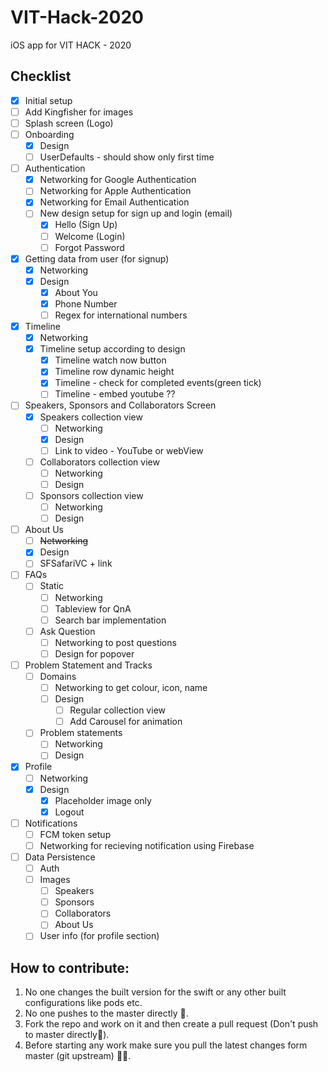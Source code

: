 # VIT-Hack-2020
iOS app for VIT HACK - 2020

## Checklist
- [x] Initial setup
- [ ] Add Kingfisher for images
- [ ] Splash screen (Logo)
- [ ] Onboarding
  - [x] Design
  - [ ] UserDefaults - should show only first time
- [ ] Authentication
  - [x] Networking for Google Authentication
  - [ ] Networking for Apple Authentication
  - [x] Networking for Email Authentication
  - [ ] New design setup for sign up and login (email)
    - [x] Hello (Sign Up)
    - [ ] Welcome (Login)
    - [ ] Forgot Password
- [x] Getting data from user (for signup)
  - [x] Networking 
  - [x] Design 
      - [x] About You
      - [x] Phone Number
      - [ ] Regex for international numbers
- [x] Timeline 
  - [x] Networking
  - [x] Timeline setup according to design
    - [x] Timeline watch now button
    - [x] Timeline row dynamic height
    - [x] Timeline - check for completed events(green tick)
    - [ ] Timeline - embed youtube ??
- [ ] Speakers, Sponsors and Collaborators Screen
   - [x] Speakers collection view
        - [ ] Networking
        - [x] Design
        - [ ] Link to video - YouTube or webView
   - [ ] Collaborators collection view
        - [ ] Networking
        - [ ] Design
   - [ ] Sponsors collection view
        - [ ] Networking
        - [ ] Design 
- [ ] About Us
   - [ ] ~~Networking~~
   - [x] Design
   - [ ] SFSafariVC + link
- [ ] FAQs 
   - [ ] Static
        - [ ] Networking
        - [ ] Tableview for QnA
        - [ ] Search bar implementation 
   - [ ] Ask Question
      - [ ] Networking to post questions
      - [ ] Design for popover
      
- [ ] Problem Statement and Tracks 
   - [ ] Domains
      - [ ] Networking to get colour, icon, name
      - [ ] Design
          - [ ] Regular collection view
          - [ ] Add Carousel for animation
   - [ ] Problem statements
      - [ ] Networking
      - [ ] Design
 - [x] Profile
   - [ ] Networking 
   - [x] Design
      - [x] Placeholder image only
      - [x] Logout
- [ ] Notifications
  - [ ] FCM token setup 
  - [ ] Networking for recieving notification using Firebase
- [ ] Data Persistence
   - [ ] Auth 
   - [ ] Images 
      - [ ] Speakers
      - [ ] Sponsors
      - [ ] Collaborators
      - [ ] About Us 
   - [ ] User info (for profile section)
   
## How to contribute:

1. No one changes the built version for the swift or any other built configurations like pods etc.
2. No one pushes to the master directly 😬.
3. Fork the repo and work on it and then create a pull request (Don't push to master directly🤗).
4. Before starting any work make sure you pull the latest changes form master (git upstream) 👨‍💻.

